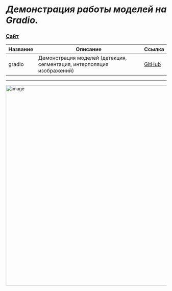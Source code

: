 
# ___Демонстрация работы моделей на Gradio.___



###  [Сайт](https://huggingface.co/spaces/makc-mon173/projects)

| Название                   | Описание                       | Ссылка                           |
|----------------------------|--------------------------------|----------------------------------------------|
| gradio   | Демонстрация моделей (детекция, сегментация, интерполяция изображений)  | [GitHub](https://github.com/MALeyman/projects/blob/main/Gradio/gradio_projects/main.ipynb)  |


------------------------

<img width="1612" height="628" alt="image" src="https://github.com/user-attachments/assets/4de7b3e6-efb2-4574-a4bb-6eb5856addb1" />
